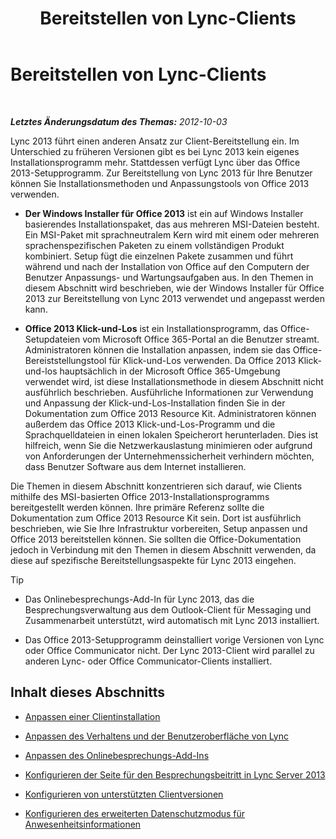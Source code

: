 ﻿---
title: Bereitstellen von Lync-Clients
TOCTitle: Bereitstellen von Lync-Clients
ms:assetid: 3d10abf2-d484-4fa0-8f10-4a5f9dfba4f5
ms:mtpsurl: https://technet.microsoft.com/de-de/library/JJ204827(v=OCS.15)
ms:contentKeyID: 49293751
ms.date: 05/19/2016
mtps_version: v=OCS.15
ms.translationtype: HT
---

# Bereitstellen von Lync-Clients

 

_**Letztes Änderungsdatum des Themas:** 2012-10-03_

Lync 2013 führt einen anderen Ansatz zur Client-Bereitstellung ein. Im Unterschied zu früheren Versionen gibt es bei Lync 2013 kein eigenes Installationsprogramm mehr. Stattdessen verfügt Lync über das Office 2013-Setupprogramm. Zur Bereitstellung von Lync 2013 für Ihre Benutzer können Sie Installationsmethoden und Anpassungstools von Office 2013 verwenden.

  - **Der Windows Installer für Office 2013** ist ein auf Windows Installer basierendes Installationspaket, das aus mehreren MSI-Dateien besteht. Ein MSI-Paket mit sprachneutralem Kern wird mit einem oder mehreren sprachenspezifischen Paketen zu einem vollständigen Produkt kombiniert. Setup fügt die einzelnen Pakete zusammen und führt während und nach der Installation von Office auf den Computern der Benutzer Anpassungs- und Wartungsaufgaben aus. In den Themen in diesem Abschnitt wird beschrieben, wie der Windows Installer für Office 2013 zur Bereitstellung von Lync 2013 verwendet und angepasst werden kann.

  - **Office 2013 Klick-und-Los** ist ein Installationsprogramm, das Office-Setupdateien vom Microsoft Office 365-Portal an die Benutzer streamt. Administratoren können die Installation anpassen, indem sie das Office-Bereiststellungstool für Klick-und-Los verwenden. Da Office 2013 Klick-und-los hauptsächlich in der Microsoft Office 365-Umgebung verwendet wird, ist diese Installationsmethode in diesem Abschnitt nicht ausführlich beschrieben. Ausführliche Informationen zur Verwendung und Anpassung der Klick-und-Los-Installation finden Sie in der Dokumentation zum Office 2013 Resource Kit. Administratoren können außerdem das Office 2013 Klick-und-Los-Programm und die Sprachquelldateien in einen lokalen Speicherort herunterladen. Dies ist hilfreich, wenn Sie die Netzwerkauslastung minimieren oder aufgrund von Anforderungen der Unternehmenssicherheit verhindern möchten, dass Benutzer Software aus dem Internet installieren.

Die Themen in diesem Abschnitt konzentrieren sich darauf, wie Clients mithilfe des MSI-basierten Office 2013-Installationsprogramms bereitgestellt werden können. Ihre primäre Referenz sollte die Dokumentation zum Office 2013 Resource Kit sein. Dort ist ausführlich beschrieben, wie Sie Ihre Infrastruktur vorbereiten, Setup anpassen und Office 2013 bereitstellen können. Sie sollten die Office-Dokumentation jedoch in Verbindung mit den Themen in diesem Abschnitt verwenden, da diese auf spezifische Bereitstellungsaspekte für Lync 2013 eingehen.


> [!TIP]
> <UL>
> <LI>
> <P>Das Onlinebesprechungs-Add-In für Lync&nbsp;2013, das die Besprechungsverwaltung aus dem Outlook-Client für Messaging und Zusammenarbeit unterstützt, wird automatisch mit Lync 2013 installiert.</P>
> <LI>
> <P>Das Office 2013-Setupprogramm deinstalliert vorige Versionen von Lync oder Office Communicator nicht. Der Lync 2013-Client wird parallel zu anderen Lync- oder Office Communicator-Clients installiert.</P></LI></UL>



## Inhalt dieses Abschnitts

  - [Anpassen einer Clientinstallation](lync-server-2013-customizing-client-installation.md)

  - [Anpassen des Verhaltens und der Benutzeroberfläche von Lync](lync-server-2013-customizing-lync-behavior-and-the-user-interface.md)

  - [Anpassen des Onlinebesprechungs-Add-Ins](lync-server-2013-customizing-the-online-meeting-add-in.md)

  - [Konfigurieren der Seite für den Besprechungsbeitritt in Lync Server 2013](lync-server-2013-configuring-the-meeting-join-page.md)

  - [Konfigurieren von unterstützten Clientversionen](lync-server-2013-configuring-supported-client-versions.md)

  - [Konfigurieren des erweiterten Datenschutzmodus für Anwesenheitsinformationen](lync-server-2013-configuring-enhanced-presence-privacy-mode.md)

